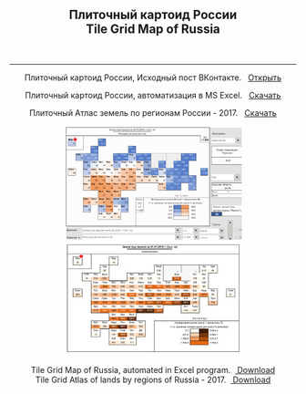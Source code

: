 <center> <h2>Плиточный картоид России<br> Tile Grid Map of Russia </h2><br> 
<hr> 
  
Плиточный картоид России, Исходный пост ВКонтакте. &nbsp; <ins> <a href = "https://vk.com/politicalgeography?w=wall-145162562_690">Открыть</a></ins><br>

Плиточный картоид России, автоматизация в MS Excel. &nbsp; <ins> <a href = "Tile%20Grid%20Maps%20of%20Russia%20-%20Excel%20-%201.2.zip">Скачать</a></ins><br>

Плиточный Атлас земель по регионам России - 2017. &nbsp; <ins> <a href = "Tile%20Atlas%20of%20lands%20by%20regions%20of%20Russia%20-%202017.zip">Скачать</a></ins><br> 

<img src = "screen.jpg" alt = "screen">
<img src = "screen2.jpg" alt = "screen"><br>

Tile Grid Map of Russia, automated in Excel program. &nbsp;<ins> <a href = "Tile%20Grid%20Maps%20of%20Russia%20-%20Excel%20-%201.2.zip">Download</a></ins><br>
Tile Grid Atlas of lands by regions of Russia - 2017. &nbsp;<ins> <a href = "Tile%20Atlas%20of%20lands%20by%20regions%20of%20Russia%20-%202017.zip">Download</a></ins><br>

